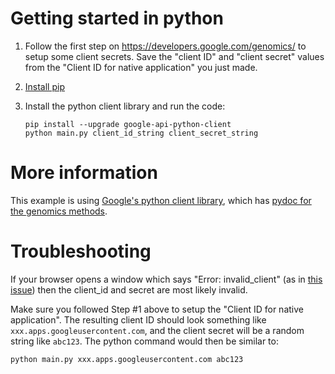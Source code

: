 # Getting started in python

1. Follow the first step on https://developers.google.com/genomics/ to setup
 some client secrets. Save the "client ID" and "client secret" values from the
"Client ID for native application" you just made.

2. [Install pip](http://www.pip-installer.org/en/latest/installing.html)
3. Install the python client library and run the code:

    ```
    pip install --upgrade google-api-python-client
    python main.py client_id_string client_secret_string
    ```

# More information

This example is using [Google's python client library](https://developers.google.com/api-client-library/python/), which has [pydoc for the genomics methods](https://developers.google.com/resources/api-libraries/documentation/genomics/v1beta/python/latest/).

# Troubleshooting

If your browser opens a window which says "Error: invalid_client" (as in [this issue](https://github.com/googlegenomics/getting-started/issues/1)) then the client_id and secret are most likely invalid. 

Make sure you followed Step #1 above to setup the "Client ID for native application". The resulting client ID should look something like `xxx.apps.googleusercontent.com`, and the client secret will be a random string like `abc123`. The python command would then be similar to:
```
python main.py xxx.apps.googleusercontent.com abc123
```

